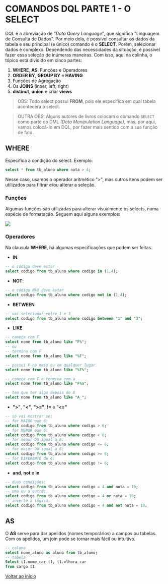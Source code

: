 # COMANDOS DQL PARTE 1 - O SELECT
DQL é a abreviação de *"Data Query Language"*, que significa "Linguagem de Consulta de Dados". Por meio dela, é possível consultar os dados da tabela e seu principal (e único) comando é o **SELECT**. Porém, selecionar dados é complexo. Dependendo das necessidades da situação, é possível fazer essa seleção de inúmeras maneiras. Com isso, aqui na colinha, o tópico está dividido em cinco partes:

1. **WHERE**, **AS**, Funções e Operadores
2. **ORDER BY**, **GROUP BY** e **HAVING**
3. Funções de Agregação
4. Os **JOINS** (inner, left, right)
5. **distinct**, **union** e criar **views**

> OBS: Todo select possui **FROM**, pois ele especifica em qual tabela acontecerá o select. 



> OUTRA OBS: Alguns autores de livros colocam o comando `SELECT` como parte do DML *(Data Manipulation Language)*, mas, por aqui, vamos colocá-lo em DQL, por fazer mais sentido com a sua função de fato.


## WHERE
Especifica a condição do select. 
Exemplo:
```sql
select * from tb_aluno where nota > 4;
```
Nesse caso, usamos o operador aritmético ">", mas outros itens podem ser utilizados para filtrar e/ou alterar a seleção.

### Funções
Algumas funções são utilizadas para alterar visualmente os selects, numa espécie de formatação. Seguem aqui alguns exemplos:

<img src="./../img/funcoes.png">

### Operadores
Na clausula **WHERE**, há algumas especificações que podem ser feitas.
- **IN**
```sql
-- o código deve estar
select codigo from tb_aluno where codigo in (1,4);
```
- **NOT**:
```sql
-- o código NÃO deve estar
select codigo from tb_aluno where codigo not in (1,4);
```
- **BETWEEN**
```sql
-- vai selecionar entre 1 e 3
select codigo from tb_aluno where codigo between "1" and "3";
```
- **LIKE**
```sql
-- começa com F
select nome from tb_aluno like "F%"; 
-- ou
-- termina com F
select nome from tb_aluno like "%F"; 

-- possui F no meio ou em qualquer lugar
select nome from tb_aluno like "%F%";

-- começa com F e termina com a
select nome from tb_aluno like "F%a";

-- tem que ter algo depois do A
select nome from tb_aluno like "A_";
```
- **">"**, **"<"**, **">="**, **!=**  e **"<="**
```sql
-- só vai mostrar se:
-- for MAIOR que 6:
select codigo from tb_aluno where codigo > 6; 
-- for MENOR que 6:
select codigo from tb_aluno where codigo < 6; 
-- for menor OU igual a 6:
select codigo from tb_aluno where codigo <= 6; 
-- for maior OU igual a 6:
select codigo from tb_aluno where codigo >= 6; 
-- for DIFERENTE de 6:
select codigo from tb_aluno where codigo != 6;
```
- **and**, **not** e **in**
```sql
-- duas condições:
select codigo from tb_aluno where codigo = 4 and nota = 10; 
-- uma ou a outra:
select codigo from tb_aluno where codigo = 4 or nota = 10; 
-- inverte a lógica:
select codigo from tb_aluno where codigo = 4 and not nota = 10; 

```
## AS
O **AS** serve para dar apelidos (nomes temporários) a campos ou tabelas. Com os apelidos, um join pode se tornar mais fácil ou intuitivo. 

```sql
-- coluna
select nome_aluno as aluno from tb_aluno; 
-- tabela
Select t1.nome_car t1, t1.vlhora_car
from cargo t1

```
[Voltar ao início](./README.md)
